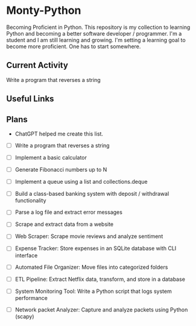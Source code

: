 # Monty-Python
Becoming Proficient in Python. This repository is my collection to learning Python and becoming a better software developer / programmer. I'm a student and I am still learning and growing. I'm setting a learning goal to become more proficient. One has to start somewhere. 

## Current Activity

Write a program that reverses a string

## Useful Links

## Plans

- ChatGPT helped me create this list.

- [ ] Write a program that reverses a string

- [ ] Implement a basic calculator

- [ ] Generate Fibonacci numbers up to N

- [ ] Implement a queue using a list and collections.deque

- [ ] Build a class-based banking system with deposit / withdrawal functionality 

- [ ] Parse a log file and extract error messages

- [ ] Scrape and extract data from a website

- [ ] Web Scraper: Scrape movie reviews and analyze sentiment

- [ ] Expense Tracker: Store expenses in an SQLite database with CLI interface

- [ ] Automated File Organizer: Move files into categorized folders

- [ ] ETL Pipeline: Extract Netflix data, transform, and store in a database

- [ ] System Monitoring Tool: Write a Python script that logs system performance 

- [ ] Network packet Analyzer: Capture and analyze packets using Python (scapy)
